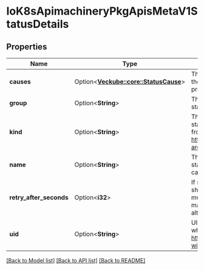 # IoK8sApimachineryPkgApisMetaV1StatusDetails

## Properties

Name | Type | Description | Notes
------------ | ------------- | ------------- | -------------
**causes** | Option<[**Vec<kube::core::StatusCause>**](ioK8sApimachineryPkgApisMetaV1StatusCause.md)> | The Causes array includes more details associated with the StatusReason failure. Not all StatusReasons may provide detailed causes. | [optional]
**group** | Option<**String**> | The group attribute of the resource associated with the status StatusReason. | [optional]
**kind** | Option<**String**> | The kind attribute of the resource associated with the status StatusReason. On some operations may differ from the requested resource Kind. More info: https://git.k8s.io/community/contributors/devel/sig-architecture/api-conventions.md#types-kinds | [optional]
**name** | Option<**String**> | The name attribute of the resource associated with the status StatusReason (when there is a single name which can be described). | [optional]
**retry_after_seconds** | Option<**i32**> | If specified, the time in seconds before the operation should be retried. Some errors may indicate the client must take an alternate action - for those errors this field may indicate how long to wait before taking the alternate action. | [optional]
**uid** | Option<**String**> | UID of the resource. (when there is a single resource which can be described). More info: https://kubernetes.io/docs/concepts/overview/working-with-objects/names#uids | [optional]

[[Back to Model list]](../README.md#documentation-for-models) [[Back to API list]](../README.md#documentation-for-api-endpoints) [[Back to README]](../README.md)


